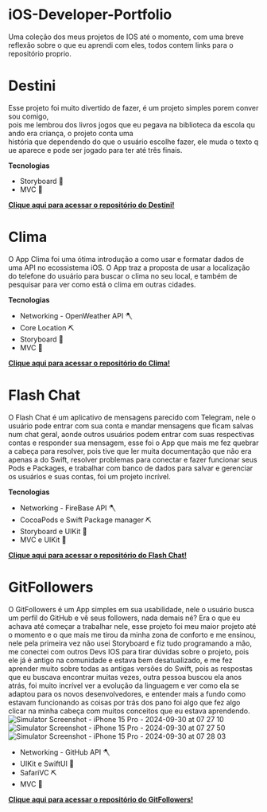 # iOS-Developer-Portfolio


Uma coleção dos meus projetos de IOS até o momento, com uma breve reflexão sobre o que eu aprendi com eles, todos contem links para o repositório proprio.


# Destini
Esse projeto foi muito divertido de fazer, é um projeto simples porem conversou comigo, pois me lembrou dos livros jogos que eu pegava na biblioteca da escola quando era criança, o projeto conta uma história que dependendo do que o usuário escolhe fazer, ele muda o texto que aparece e pode ser jogado para ter até três finais.


**Tecnologias**

- Storyboard 🔧
- MVC 🔨

[**Clique aqui para acessar o repositório do Destini!**](https://github.com/mattprogm/Destini)

# Clima
O App Clima foi uma ótima introdução a como usar e formatar dados de uma API no ecossistema iOS. O App traz a proposta de usar a localização do telefone do usuário para buscar o clima no seu local, e também de pesquisar para ver como está o clima em outras cidades.


**Tecnologias**

- Networking - OpenWeather API 🪓
- Core Location ⛏️
- Storyboard 🔧
- MVC 🔨

[**Clique aqui para acessar o repositório do Clima!**](https://github.com/mattprogm/Clima)

# Flash Chat
O Flash Chat é um aplicativo de mensagens parecido com Telegram, nele o usuário pode entrar com sua conta e mandar mensagens que ficam salvas num chat geral, aonde outros usuários podem entrar com suas respectivas contas e responder sua mensagem, esse foi o App que mais me fez quebrar a cabeça para resolver, pois tive que ler muita documentação que não era apenas a do Swift, resolver problemas para conectar e fazer funcionar seus Pods e Packages, e trabalhar com banco de dados para salvar e gerenciar os usuários e suas contas, foi um projeto incrível.



**Tecnologias**

- Networking - FireBase API 🪓
- CocoaPods e Swift Package manager ⛏️
- Storyboard e UIKit 🔧
- MVC e UIKit 🔨

[**Clique aqui para acessar o repositório do Flash Chat!**](https://github.com/mattprogm/Flash-Chat-App)

# GitFollowers
O GitFollowers é um App simples em sua usabilidade, nele o usuário busca um perfil do GitHub e vê seus followers, nada demais né? Era o que eu achava até começar a trabalhar nele, esse projeto foi meu maior projeto até o momento e o que mais me tirou da minha zona de conforto e me ensinou, nele pela primeira vez não usei Storyboard e fiz tudo programando a mão, me conectei com outros Devs IOS para tirar dúvidas sobre o projeto, pois ele já é antigo na comunidade e estava bem desatualizado, e me fez aprender muito sobre todas as antigas versões do Swift, pois as respostas que eu buscava encontrar muitas vezes, outra pessoa buscou ela anos atrás, foi muito incrível ver a evolução da linguagem e ver como ela se adaptou para os novos desenvolvedores, e entender mais a fundo como estavam funcionando as coisas por trás dos pano foi algo que fez algo clicar na minha cabeça com muitos conceitos que eu estava aprendendo.
![Simulator Screenshot - iPhone 15 Pro - 2024-09-30 at 07 27 10](https://github.com/user-attachments/assets/0bcfbd61-2d1e-4c97-9165-71349beec12d)
![Simulator Screenshot - iPhone 15 Pro - 2024-09-30 at 07 27 50](https://github.com/user-attachments/assets/4b296c8f-c882-4101-ac43-baef62cbb254)
![Simulator Screenshot - iPhone 15 Pro - 2024-09-30 at 07 28 03](https://github.com/user-attachments/assets/b5c11e9c-c64d-4f17-82cc-d2fed576b584)



  
- Networking - GitHub API 🪓
- UIKit e SwiftUI 🔨
- SafariVC ⛏️
- MVC 🔧

[**Clique aqui para acessar o repositório do GitFollowers!**](https://github.com/mattprogm/GitFollowers)
